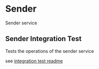 # Sender

Sender service

## Sender Integration Test
Tests the operations of the sender service

see [integration test readme](./integration_test/README.md)